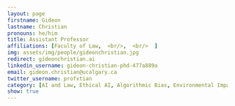 ```yaml
---
layout: page
firstname: Gideon
lastname: Christian
pronouns: he/him
title: Assistant Professor
affiliations: [Faculty of Law,  <br/>,  <br/>  ]
img: assets/img/people/gideonchristian.jpg
redirect: gideonchristian.ai
linkedin_username: gideon-christian-phd-477a889a
email: gideon.christian@ucalgary.ca
twitter_username: profxtian
category: [AI and Law, Ethical AI, Algorithmic Bias, Environmental Impact of AI]
show: true
---
```

